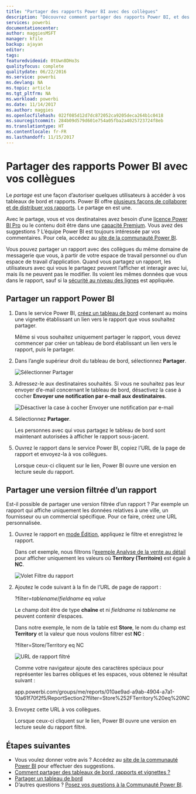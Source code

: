 ```yaml
---
title: "Partager des rapports Power BI avec des collègues"
description: "Découvrez comment partager des rapports Power BI, et des rapports filtrés, avec des collègues de votre organisation."
services: powerbi
documentationcenter: 
author: maggiesMSFT
manager: kfile
backup: ajayan
editor: 
tags: 
featuredvideoid: 0tUwn8DHo3s
qualityfocus: complete
qualitydate: 06/22/2016
ms.service: powerbi
ms.devlang: NA
ms.topic: article
ms.tgt_pltfrm: NA
ms.workload: powerbi
ms.date: 11/14/2017
ms.author: maggies
ms.openlocfilehash: 022f085d12d7dc872052ca9205deca264b1c0418
ms.sourcegitcommit: 284b09d579d601e754a05fba2a4025723724f8eb
ms.translationtype: HT
ms.contentlocale: fr-FR
ms.lasthandoff: 11/15/2017
---
```

# <a name="share-power-bi-reports-with-your-coworkers"></a>Partager des rapports Power BI avec vos collègues
Le *partage* est une façon d’autoriser quelques utilisateurs à accéder à vos tableaux de bord et rapports. Power BI offre [plusieurs façons de collaborer et de distribuer vos rapports](service-how-to-collaborate-distribute-dashboards-reports.md). Le partage en est une.

Avec le partage, vous et vos destinataires avez besoin d’une [licence Power BI Pro](service-free-vs-pro.md) ou le contenu doit être dans une [capacité Premium](service-premium.md). Vous avez des suggestions ? L’équipe Power BI est toujours intéressée par vos commentaires. Pour cela, accédez au [site de la communauté Power BI](https://community.powerbi.com/).

Vous pouvez partager un rapport avec des collègues du même domaine de messagerie que vous, à partir de votre espace de travail personnel ou d’un espace de travail d’application. Quand vous partagez un rapport, les utilisateurs avec qui vous le partagez peuvent l’afficher et interagir avec lui, mais ils ne peuvent pas le modifier. Ils voient les mêmes données que vous dans le rapport, sauf si la [sécurité au niveau des lignes](service-admin-rls.md) est appliquée. 

## <a name="share-a-power-bi-report"></a>Partager un rapport Power BI
1. Dans le service Power BI, [créez un tableau de bord](service-dashboard-create.md) contenant au moins une vignette établissant un lien vers le rapport que vous souhaitez partager. 
   
    Même si vous souhaitez uniquement partager le rapport, vous devez commencer par créer un tableau de bord établissant un lien vers le rapport, puis le partager. 

1. Dans l’angle supérieur droit du tableau de bord, sélectionnez **Partager**.

     ![Sélectionner Partager](media/service-share-reports/power-bi-share-upper-right.png)
  
2. Adressez-le aux destinataires souhaités. Si vous ne souhaitez pas leur envoyer d’e-mail concernant le tableau de bord, désactivez la case à cocher **Envoyer une notification par e-mail aux destinataires**.

     ![Désactiver la case à cocher Envoyer une notification par e-mail](media/service-share-reports/power-bi-share-dont-send-mail.png)

4. Sélectionnez **Partager**.

      Les personnes avec qui vous partagez le tableau de bord sont maintenant autorisées à afficher le rapport sous-jacent. 

1. Ouvrez le rapport dans le service Power BI, copiez l’URL de la page de rapport et envoyez-la à vos collègues. 
   
    Lorsque ceux-ci cliquent sur le lien, Power BI ouvre une version en lecture seule du rapport.

## <a name="share-a-filtered-version-of-a-report"></a>Partager une version filtrée d’un rapport
Est-il possible de partager une version filtrée d’un rapport ? Par exemple un rapport qui affiche uniquement les données relatives à une ville, un fournisseur ou un commercial spécifique. Pour ce faire, créez une URL personnalisée.

1. Ouvrez le rapport en [mode Édition](service-reading-view-and-editing-view.md), appliquez le filtre et enregistrez le rapport.
   
   Dans cet exemple, nous filtrons l’[exemple Analyse de la vente au détail](sample-tutorial-connect-to-the-samples.md) pour afficher uniquement les valeurs où **Territory (Territoire)** est égale à **NC**.
   
   ![Volet Filtre du rapport](media/service-share-reports/power-bi-filter-report2.png)
2. Ajoutez le code suivant à la fin de l’URL de page de rapport :
   
   ?filter=*tablename*/*fieldname* eq *value*
   
    Le champ doit être de type **chaîne** et ni *fieldname* ni *tablename* ne peuvent contenir d’espaces.
   
   Dans notre exemple, le nom de la table est **Store**, le nom du champ est **Territory** et la valeur que nous voulons filtrer est **NC** :
   
    ?filter=Store/Territory eq NC
   
   ![URL de rapport filtré](media/service-share-reports/power-bi-filter-url3.png)
   
   Comme votre navigateur ajoute des caractères spéciaux pour représenter les barres obliques et les espaces, vous obtenez le résultat suivant :
   
   app.powerbi.com/groups/me/reports/010ae9ad-a9ab-4904-a7a1-10a61f70f2f5/ReportSection2?filter=Store%252FTerritory%20eq%20NC
3. Envoyez cette URL à vos collègues. 
   
   Lorsque ceux-ci cliquent sur le lien, Power BI ouvre une version en lecture seule du rapport filtré.

## <a name="next-steps"></a>Étapes suivantes
* Vous voulez donner votre avis ? Accédez au [site de la communauté Power BI](https://community.powerbi.com/) pour effectuer des suggestions.
* [Comment partager des tableaux de bord, rapports et vignettes ?](service-how-to-collaborate-distribute-dashboards-reports.md)
* [Partager un tableau de bord](service-share-dashboards.md)
* D’autres questions ? [Posez vos questions à la Communauté Power BI](http://community.powerbi.com/).

